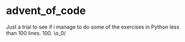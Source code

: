 # advent_of_code
Just a trial to see if i manage to do some of the exercises in Python less than 100 lines. 100. \o_0/ 
